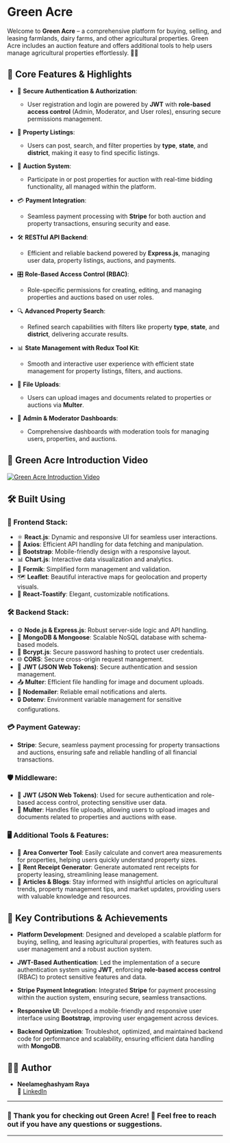# Green Acre

Welcome to **Green Acre** – a comprehensive platform for buying, selling, and leasing farmlands, dairy farms, and other agricultural properties. Green Acre includes an auction feature and offers additional tools to help users manage agricultural properties effortlessly. 🌾🚜

## 🌟 Core Features & Highlights

- 🔐 **Secure Authentication & Authorization**: 
  - User registration and login are powered by **JWT** with **role-based access control** (Admin, Moderator, and User roles), ensuring secure permissions management.
  
- 🏡 **Property Listings**: 
  - Users can post, search, and filter properties by **type**, **state**, and **district**, making it easy to find specific listings.
  
- 🎯 **Auction System**: 
  - Participate in or post properties for auction with real-time bidding functionality, all managed within the platform.

- 💳 **Payment Integration**: 
  - Seamless payment processing with **Stripe** for both auction and property transactions, ensuring security and ease.

- 🛠️ **RESTful API Backend**: 
  - Efficient and reliable backend powered by **Express.js**, managing user data, property listings, auctions, and payments.

- 🎛️ **Role-Based Access Control (RBAC)**: 
  - Role-specific permissions for creating, editing, and managing properties and auctions based on user roles.

- 🔍 **Advanced Property Search**: 
  - Refined search capabilities with filters like property **type**, **state**, and **district**, delivering accurate results.

- 📊 **State Management with Redux Tool Kit**: 
  - Smooth and interactive user experience with efficient state management for property listings, filters, and auctions.

- 📸 **File Uploads**: 
  - Users can upload images and documents related to properties or auctions via **Multer**.

- 💼 **Admin & Moderator Dashboards**: 
  - Comprehensive dashboards with moderation tools for managing users, properties, and auctions.

## 🎥 Green Acre Introduction Video

[![Green Acre Introduction Video](https://img.youtube.com/vi/video_id/maxresdefault.jpg)](https://www.youtube.com/watch?v=video_id&autoplay=1)



## 🛠️ Built Using

### 🚀 Frontend Stack:
- ⚛️ **React.js**: Dynamic and responsive UI for seamless user interactions.
- 📡 **Axios**: Efficient API handling for data fetching and manipulation.
- 🎨 **Bootstrap**: Mobile-friendly design with a responsive layout.
- 📊 **Chart.js**: Interactive data visualization and analytics.
- 📝 **Formik**: Simplified form management and validation.
- 🗺️ **Leaflet**: Beautiful interactive maps for geolocation and property visuals.
- 🔔 **React-Toastify**: Elegant, customizable notifications.

### 🛠️ Backend Stack:
- ⚙️ **Node.js & Express.js**: Robust server-side logic and API handling.
- 💾 **MongoDB & Mongoose**: Scalable NoSQL database with schema-based models.
- 🔐 **Bcrypt.js**: Secure password hashing to protect user credentials.
- 🌐 **CORS**: Secure cross-origin request management.
- 🔑 **JWT (JSON Web Tokens)**: Secure authentication and session management.
- 📤 **Multer**: Efficient file handling for image and document uploads.
- 📧 **Nodemailer**: Reliable email notifications and alerts.
- 🔒 **Dotenv**: Environment variable management for sensitive configurations.


### 💳 Payment Gateway:
- **Stripe**: Secure, seamless payment processing for property transactions and auctions, ensuring safe and reliable handling of all financial transactions.

### 🛡️ Middleware:
- 🔑 **JWT (JSON Web Tokens)**: Used for secure authentication and role-based access control, protecting sensitive user data.
- 📂 **Multer**: Handles file uploads, allowing users to upload images and documents related to properties and auctions with ease.

### 🖥️ Additional Tools & Features:
- 📐 **Area Converter Tool**: Easily calculate and convert area measurements for properties, helping users quickly understand property sizes.
- 🧾 **Rent Receipt Generator**: Generate automated rent receipts for property leasing, streamlining lease management.
- 📝 **Articles & Blogs**: Stay informed with insightful articles on agricultural trends, property management tips, and market updates, providing users with valuable knowledge and resources.



## 🚀 Key Contributions & Achievements

- **Platform Development**: Designed and developed a scalable platform for buying, selling, and leasing agricultural properties, with features such as user management and a robust auction system.
  
- **JWT-Based Authentication**: Led the implementation of a secure authentication system using **JWT**, enforcing **role-based access control** (RBAC) to protect sensitive features and data.

- **Stripe Payment Integration**: Integrated **Stripe** for payment processing within the auction system, ensuring secure, seamless transactions.

- **Responsive UI**: Developed a mobile-friendly and responsive user interface using **Bootstrap**, improving user engagement across devices.

- **Backend Optimization**: Troubleshot, optimized, and maintained backend code for performance and scalability, ensuring efficient data handling with **MongoDB**.


## 👨‍💻 Author

- **Neelameghashyam Raya**  
  💼 [LinkedIn](https://www.linkedin.com/in/neelameghashyamraya/)

---

### 🌟 Thank you for checking out **Green Acre**! 🌿 Feel free to reach out if you have any questions or suggestions.

---

